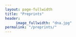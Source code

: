 ```yaml
---
layout: page-fullwidth
title: "Preprints"
header:
     image_fullwidth: "dna.jpg"
permalink: "/preprints/"
---
```

<!--more-->



